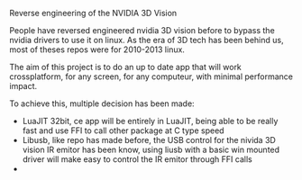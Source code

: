 Reverse engineering of the NVIDIA 3D Vision 

People have reversed engineered nvidia 3D vision before to bypass the nvidia drivers to use it on linux. As the era of 3D tech has been behind us, most of theses repos were for 2010-2013 linux.

The aim of this project is to do an up to date app that will work crossplatform, for any screen, for any computeur, with minimal performance impact.

To achieve this, multiple decision has been made:

- LuaJIT 32bit, ce app will be entirely in LuaJIT, being able to be really fast and use FFI to call other package at C type speed
- Libusb, like repo has made before, the USB control for the nivida 3D vision IR emitor has been know, using liusb with a basic win mounted driver will make easy to control the IR emitor through FFI calls
- 
